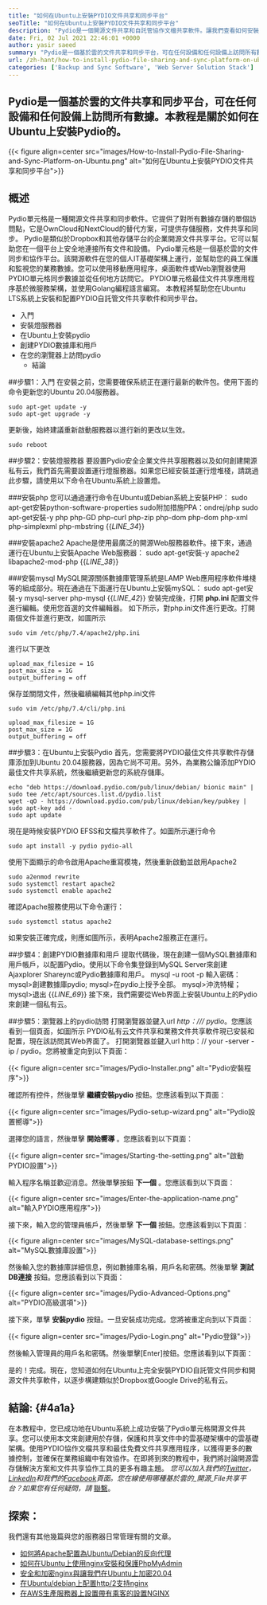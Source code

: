 ```yaml
---
title: "如何在Ubuntu上安裝PYDIO文件共享和同步平台" 
seoTitle: "如何在Ubuntu上安裝PYDIO文件共享和同步平台" 
description: "Pydio是一個開源文件共享和自託管協作文檔共享軟件。讓我們查看如何安裝PYDIO文件共享和同步工具。" 
date: Fri, 02 Jul 2021 22:46:01 +0000
author: yasir saeed
summary: "Pydio是一個基於雲的文件共享和同步平台，可在任何設備和任何設備上訪問所有數據。本教程是關於如何在Ubuntu上安裝Pydio的。" 
url: /zh-hant/how-to-install-pydio-file-sharing-and-sync-platform-on-ubuntu/
categories: ['Backup and Sync Software', 'Web Server Solution Stack']
---
```


## Pydio是一個基於雲的文件共享和同步平台，可在任何設備和任何設備上訪問所有數據。本教程是關於如何在Ubuntu上安裝Pydio的。

{{< figure align=center src="images/How-to-Install-Pydio-File-Sharing-and-Sync-Platform-on-Ubuntu.png" alt="如何在Ubuntu上安裝PYDIO文件共享和同步平台">}}


##  **概述**  
Pydio單元格是一種開源文件共享和同步軟件。它提供了對所有數據存儲的單個訪問點，它是OwnCloud和NextCloud的替代方案，可提供存儲服務，文件共享和同步。 Pydio是類似於Dropbox和其他存儲平台的企業開源文件共享平台。它可以幫助您在一個平台上安全地連接所有文件和設備。
Pydio單元格是一個基於雲的文件同步和協作平台。該開源軟件在您的個人IT基礎架構上運行，並幫助您的員工保護和監視您的業務數據。您可以使用移動應用程序，桌面軟件或Web瀏覽器使用PYDIO單元格同步數據並從任何地方訪問它。 PYDIO單元格最佳文件共享應用程序基於微服務架構，並使用Golang編程語言編寫。
本教程將幫助您在Ubuntu LTS系統上安裝和配置PYDIO自託管文件共享軟件和同步平台。
  * 入門
* 安裝燈服務器
* 在Ubuntu上安裝pydio
* 創建PYDIO數據庫和用戶
* 在您的瀏覽器上訪問pydio
  * 結論

##步驟1：入門
在安裝之前，您需要確保系統正在運行最新的軟件包。使用下面的命令更新您的Ubuntu 20.04服務器。
```
sudo apt-get update -y
sudo apt-get upgrade -y
```
更新後，始終建議重新啟動服務器以進行新的更改以生效。
```
sudo reboot
```

##步驟2：安裝燈服務器
要設置Pydio安全企業文件共享服務器以及如何創建開源私有云，我們首先需要設置運行燈服務器。如果您已經安裝並運行燈堆棧，請跳過此步驟，請使用以下命令在Ubuntu系統上設置燈。

###安裝php
您可以通過運行命令在Ubuntu或Debian系統上安裝PHP：
sudo apt-get安裝python-software-properties
sudo附加措施PPA：ondrej/php
sudo apt-get安裝-y php php-GD php-curl php-zip php-dom php-dom php-xml php-simplexml php-mbstring
{{_LINE_34_}}

###安裝apache2
Apache是​​使用最廣泛的開源Web服務器軟件。接下來，通過運行在Ubuntu上安裝Apache Web服務器：
sudo apt-get安裝-y apache2 libapache2-mod-php
{{_LINE_38_}}

###安裝mysql
MySQL開源關係數據庫管理系統是LAMP Web應用程序軟件堆棧等的組成部分。現在通過在下面運行在Ubuntu上安裝mySQL：
sudo apt-get安裝-y mysql-server php-mysql
{{_LINE_42_}}
安裝完成後，打開  **php.ini**  配置文件進行編輯。使用您首選的文件編輯器。
如下所示，對php.ini文件進行更改。打開兩個文件並進行更改，如圖所示
```
sudo vim /etc/php/7.4/apache2/php.ini
```
進行以下更改
```
upload_max_filesize = 1G
post_max_size = 1G
output_buffering = off
```
保存並關閉文件，然後繼續編輯其他php.ini文件
```
sudo vim /etc/php/7.4/cli/php.ini
```
```
upload_max_filesize = 1G
post_max_size = 1G
output_buffering = off
```

##步驟3：在Ubuntu上安裝Pydio
首先，您需要將PYDIO最佳文件共享軟件存儲庫添加到Ubuntu 20.04服務器，因為它尚不可用。另外，為業務公鑰添加PYDIO最佳文件共享系統，然後繼續更新您的系統存儲庫。
```
echo "deb https://download.pydio.com/pub/linux/debian/ bionic main" | sudo tee /etc/apt/sources.list.d/pydio.list
wget -qO - https://download.pydio.com/pub/linux/debian/key/pubkey | sudo apt-key add -
sudo apt update

```
現在是時候安裝PYDIO EFSS和文檔共享軟件了。如圖所示運行命令
```
sudo apt install -y pydio pydio-all
```
使用下面顯示的命令啟用Apache重寫模塊，然後重新啟動並啟用Apache2
```
sudo a2enmod rewrite
sudo systemctl restart apache2
sudo systemctl enable apache2
```
確認Apache服務使用以下命令運行：
```
sudo systemctl status apache2
```
如果安裝正確完成，則應如圖所示，表明Apache2服務正在運行。

##步驟4：創建PYDIO數據庫和用戶
提取代碼後，現在創建一個MySQL數據庫和用戶帳戶，以配置Pydio。使用以下命令集登錄到MySQL Server來創建Ajaxplorer Shareync或Pydio數據庫和用戶。
mysql -u root -p
輸入密碼：
mysql>創建數據庫pydio;
mysql>在pydio上授予全部。
mysql>沖洗特權；
mysql>退出
{{_LINE_69_}}
接下來，我們需要從Web界面上安裝Ubuntu上的Pydio來創建一個私有云。

##步驟5：瀏覽器上的pydio訪問
打開瀏覽器並鍵入url _http：/// pydio_。您應該看到一個頁面，如圖所示
PYDIO私有云文件共享和業務文件共享軟件現已安裝和配置，現在該訪問其Web界面了。
打開瀏覽器並鍵入url http：// your -server -ip / pydio。您將被重定向到以下頁面：

{{< figure align=center src="images/Pydio-Installer.png" alt="Pydio安裝程序">}}

確認所有控件，然後單擊  **繼續安裝pydio**  按鈕。您應該看到以下頁面：

{{< figure align=center src="images/Pydio-setup-wizard.png" alt="Pydio設置嚮導">}}

選擇您的語言，然後單擊  **開始嚮導**  。您應該看到以下頁面：

{{< figure align=center src="images/Starting-the-setting.png" alt="啟動PYDIO設置">}}

輸入程序名稱並歡迎消息。然後單擊按鈕  **下一個**  。您應該看到以下頁面：

{{< figure align=center src="images/Enter-the-application-name.png" alt="輸入PYDIO應用程序">}}

接下來，輸入您的管理員帳戶，然後單擊  **下一個**  按鈕。您應該看到以下頁面：

{{< figure align=center src="images/MySQL-database-settings.png" alt="MySQL數據庫設置">}}

然後輸入您的數據庫詳細信息，例如數據庫名稱，用戶名和密碼。然後單擊  **測試DB連接**  按鈕。您應該看到以下頁面：

{{< figure align=center src="images/Pydio-Advanced-Options.png" alt="PYDIO高級選項">}}

接下來，單擊  **安裝pydio**  按鈕。一旦安裝成功完成。您將被重定向到以下頁面：

{{< figure align=center src="images/Pydio-Login.png" alt="Pydio登錄">}}

然後輸入管理員的用戶名和密碼。然後單擊[Enter]按鈕。您應該看到以下頁面：

是的！完成。現在，您知道如何在Ubuntu上完全安裝PYDIO自託管文件同步和開源文件共享軟件，以逐步構建類似於Dropbox或Google Drive的私有云。

##  **結論:**   {#4a1a}

在本教程中，您已成功地在Ubuntu系統上成功安裝了Pydio單元格開源文件共享。您可以使用本文來創建用於存儲，保護和共享文件中的雲基礎架構中的雲基礎架構。使用PYDIO協作文檔共享和最佳免費文件共享應用程序，以獲得更多的數據控制，並確保在業務組織中有效協作。在即將到來的教程中，我們將討論開源雲存儲解決方案和文件共享協作工具的更多有趣主題。
_您可以加入我們的[Twitter][1]，[LinkedIn][2]和我們的[Facebook][3]頁面。您在線使用哪種基於雲的_開源_File共享平台？如果您有任何疑問，請_ [聯繫][4]。

## 探索：
我們還有其他幾篇與您的服務器日常管理有關的文章。
  * [如何將Apache配置為Ubuntu/Debian的反向代理][5]
  * [如何在Ubuntu上使用nginx安裝和保護PhpMyAdmin][6]
  * [安全和加密nginx與讓我們在Ubuntu上加密20.04][7]
  * [在Ubuntu/debian上配置http/2支持nginx][8]
  * [在AWS生產服務器上設置帶有乘客的設置NGINX][9]



[1]: https://twitter.com/containerize_co
[2]: https://www.linkedin.com/company/containerize/
[3]: http://facebook.com/containerize
[4]: mailto:yasir.saeed@aspose.com
[5]: https://blog.containerize.com/web-server-solution-stack/how-to-configure-apache-as-a-reverse-proxy-for-ubuntudebian/
[6]: https://blog.containerize.com/web-server-solution-stack/how-to-install-and-secure-phpmyadmin-with-nginx-on-ubuntu/
[7]: https://blog.containerize.com/web-server-solution-stack/how-to-secure-nginx-with-letsencrypt-on-ubuntu-20-04/
[8]: https://blog.containerize.com/web-server-solution-stack/how-to-configure-http2-support-in-nginx-on-ubuntudebian/
[9]: https://blog.containerize.com/web-server-solution-stack/how-to-setup-nginx-with-passenger-on-aws-production-server/
